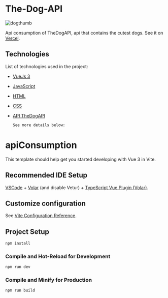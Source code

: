 # The-Dog-API

![dogthumb](https://github.com/JorgeCJ/The-Dog-API/assets/127647774/b129fe6a-0da0-4e7a-b4ee-b36ef39bd1ca)

Api consumption of TheDogAPI, api that contains the cutest dogs. See it on [Vercel](https://the-dog-api-eight.vercel.app/).

## Technologies
List of technologies used in the project:

- [VueJs 3](https://vuejs.org/guide/introduction.html)
- [JavaScript](https://developer.mozilla.org/en-US/docs/Web/JavaScript)
- [HTML](https://developer.mozilla.org/en-US/docs/Web/HTML)
- [CSS](https://developer.mozilla.org/en-US/docs/Web/CSS)
- [API TheDogAPI](https://thedogapi.com/)

  `See more details below:`
  
# apiConsumption

This template should help get you started developing with Vue 3 in Vite.

## Recommended IDE Setup

[VSCode](https://code.visualstudio.com/) + [Volar](https://marketplace.visualstudio.com/items?itemName=Vue.volar) (and disable Vetur) + [TypeScript Vue Plugin (Volar)](https://marketplace.visualstudio.com/items?itemName=Vue.vscode-typescript-vue-plugin).

## Customize configuration

See [Vite Configuration Reference](https://vitejs.dev/config/).

## Project Setup

```sh
npm install
```

### Compile and Hot-Reload for Development

```sh
npm run dev
```

### Compile and Minify for Production

```sh
npm run build
```
